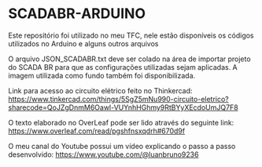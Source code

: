 # SCADABR-ARDUINO
Este repositório foi utilizado no meu TFC, nele estão disponíveis os códigos utilizados no Arduino e alguns outros arquivos

O arquivo JSON_SCADABR.txt deve ser colado na área de importar projeto do SCADA BR para que as configurações utilizadas sejam aplicadas.
A imagem utilizada como fundo também foi disponibilizada.

Link para acesso ao circuito elétrico feito no Thinkercad:
https://www.tinkercad.com/things/5SgZ5mNu990-circuito-eletrico?sharecode=QoJZgDnmM6Oawl-VUYnhHGhmy9RtBYyXEcdoUmJQ7F8

O texto elaborado no OverLeaf pode ser lido através do seguinte link:
https://www.overleaf.com/read/pgshfnsxqdrh#670d9f

O meu canal do Youtube possui um vídeo explicando o passo a passo desenvolvido:
https://www.youtube.com/@luanbruno9236
